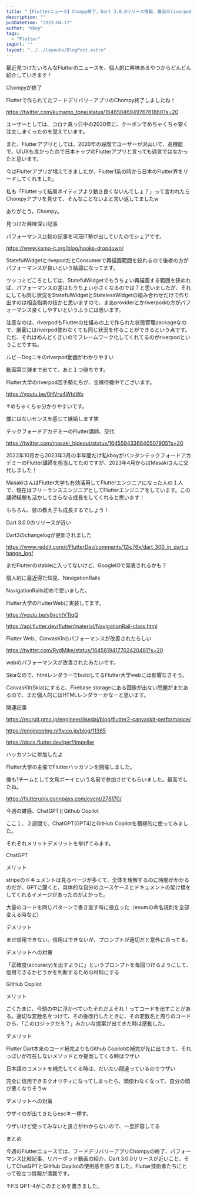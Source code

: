 ```yaml
---
title: "【Flutterニュース】Chompy終了、Dart 3.0.0リリース情報、最高のriverpod解説動画、ChatGPTとGitHub Copilotの実践レビューほか【2023年4月17日】"
description: ""
pubDatetime: "2023-04-17"
author: "kboy"
tags:
  - "Flutter"
imgUrl: ""
layout: "../../layouts/BlogPost.astro"
---
```



最近見つけたいろんなFlutterのニュースを、個人的に興味あるやつからどんどん紹介していきます！



Chompyが終了



Flutterで作られてたフードデリバリーアプリのChompy終了しましたね！




https://twitter.com/kumamo_tone/status/1646504694976761860?s=20




ユーザーとしては、コロナ真っ只中の2020年に、クーポンでめちゃくちゃ安く注文しまくったのを覚えています。



また、Flutterアプリとしては、2020年の段階でユーザーが沢山いて、高機能で、UIUXも良かったので日本トップのFlutterアプリと言っても過言ではなかったと思います。



今はFlutterアプリが増えてきましたが、Flutter1系の時から日本のFlutter界をリードしてくれました。



私も「Flutterって結局ネイティブより動き良くないんでしょ？」って言われたらChompyアプリを見せて、そんなことないよと言い返してましたw



ありがとう。Chompy。



見つけた興味深い記事



パフォーマンス比較の記事を可茂IT塾が出していたのでシェアです。



https://www.kamo-it.org/blog/hooks-dropdown/



StatefulWidgetとrivepodだとConsumerで再描画範囲を絞れるので後者の方がパフォーマンスが良いという結論になってます。



ツッコミどころとしては、StatefulWidgetでもうちょい再描画する範囲を狭めれば、パフォーマンスの差はもうちょい小さくなるのでは？と思いましたが、それにしても同じ状況をStatefulWidgetとStatelessWidgetの組み合わせだけで作り出すのは相当指南の技かと思いますので、まあproviderとかriverpodの方がパフォーマンス良くしやすいというふうには思います。



注意なのは、riverpodもFlutterの仕組みの上で作られた状態管理packageなので、厳密にはriverpod使わなくても同じ状況を作ることができるという点です。ただ、それはめんどくさいのでフレームワーク化してくれてるのがriverpodということですね。



ルビーDogニキのriverpod動画がわかりやすい



動画第三弾まで出てて、あと１つ待ちです。



Flutter大学のriverpod苦手勢たちが、全裸待機中でございます。




https://youtu.be/0HVru4WtdWo




↑めちゃくちゃ分かりやすいです。



僕にはないセンスを感じて嫉妬します笑



テックフォードアカデミーのFlutter講師、交代




https://twitter.com/masaki_hideout/status/1645594336640507905?s=20




2022年10月から2023年3月の半年間だけ私kboyがバンタンテックフォードアカデミーのFlutter講師を担当してたのですが、2023年4月からはMasakiさんに交代しました！



MasakiさんはFlutter大学も有効活用してFlutterエンジニアになった人の１人で、現在はフリーランスエンジニアとしてFlutterエンジニアをしています。この講師経験も活かしてさらなる成長をしてくれると思います！



もちろん、彼の教え子も成長するでしょう！



Dart 3.0.0のリリースが近い



Dart3のchangelogが更新されました




https://www.reddit.com/r/FlutterDev/comments/12ic76k/dart_300_in_dart_change_log/




まだFlutterのstableに入ってないけど、GoogleIOで発表されるかも？



個人的に最近得た知見、NavigationRails



NavigationRails初めて使いました。



Flutter大学のFlutterWebに実装してます。




https://youtu.be/y9xchtVTtqQ




https://api.flutter.dev/flutter/material/NavigationRail-class.html



Flutter Web、CanvasKitのパフォーマンスが改善されたらしい




https://twitter.com/RydMike/status/1645819417702420481?s=20




webのパフォーマンスが改善されたみたいです。



Skiaなので、htmlレンダラーでbuildしてるFlutter大学webには影響なさそう。



CanvasKit(Skia)にすると、Firebase storageにある画像が出ない問題がまだあるので、まだ個人的にはHTMLレンダラーかなーと思います。



関連記事



https://recruit.gmo.jp/engineer/jisedai/blog/flutter2-canvaskit-performance/



https://engineering.nifty.co.jp/blog/11365



https://docs.flutter.dev/perf/impeller



ハッカソンに参加したよ



Flutter大学の主催でFlutterハッカソンを開催しました。



僕も1チームとして文鳥ボーイという名前で参加させてもらいました。最高でしたね。



https://flutteruniv.connpass.com/event/278170/



今週の雑感、ChatGPTとGithub Copilot



ここ１、２週間で、ChatGPT(GPT4)とGitHub Copilotを積極的に使ってみました。



それぞれメリットデメリットを挙げてみます。



ChatGPT



メリット




stripeのドキュメントは見るページが多くて、全体を理解するのに時間がかかるのだが、GPTに聞くと、具体的な自分のユースケースとドキュメントの架け橋をしてくれるイメージがあったのがよかった。



大量のコードを同じパターンで書き直す時に役立った（enumの命名規則を全部変える時など)




デメリット




まだ信用できない。信用はできないが、プロンプトが適切だと意外に合ってる。




デメリットへの対策




「正確度(accuracy)を出すように」というプロンプトを毎回つけるようにして、信用できるかどうかを判断するための材料にする




GitHub Copilot



メリット




ごくたまに、今頭の中に浮かべていたそれだよそれ！ってコードを出すことがある。適切な変数名をつけて、その後改行したときに、その変数名と周りのコードから、「このロジックだろ？」みたいな提案が出てきた時は感動した。




デメリット




Flutter Dart本来のコード補完よりもGithub Copilotの補完が先に出てきて、それっぽいが存在しないメソッドとか提案してくる時はウザい



日本語のコメントを補完してくる時は、だいたい間違っているのでウザい



完全に信用できるクオリティになってしまったら、頭使わなくなって、自分の頭が悪くなりそうw




デメリットへの対策




ウザイのが出てきたらescキー押す。



ウザいけど使ってみないと良さがわからないので、一旦許容してる




まとめ



今週のFlutterニュースでは、フードデリバリーアプリChompyの終了、パフォーマンス比較記事、リバーポッド動画の紹介、Dart 3.0.0リリースが近いこと、そしてChatGPTとGitHub Copilotの使用感を語りました。Flutter技術者たちにとって役立つ情報が満載です。



↑P.S GPT-4がこのまとめを書きました。
